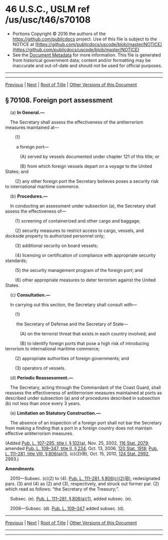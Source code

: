 ---
---

# 46 U.S.C., USLM ref /us/usc/t46/s70108

* Portions Copyright © 2016 the authors of the https://github.com/publicdocs project.
  Use of this file is subject to the NOTICE at [https://github.com/publicdocs/uscode/blob/master/NOTICE](https://github.com/publicdocs/uscode/blob/master/NOTICE)
* See the [Document Metadata](././../../../../../..//README.md) for more information.
  This file is generated from historical government data; content and/or formatting may be inaccurate and out-of-date and should not be used for official purposes.

----------
----------

[Previous](./../../../../../..//us/usc/t46/stVII/ch701/schI/m__us_usc_t46_s70107A.md) | [Next](./../../../../../..//us/usc/t46/stVII/ch701/schI/m__us_usc_t46_s70109.md) | [Root of Title](./../../../../../../) | [Other Versions of this Document](https://publicdocs.github.io/go/links?ns=uslm&ref=%2Fus%2Fusc%2Ft46%2Fs70108)

## § 70108. Foreign port assessment

    (a) __In General.—__ 

    The Secretary shall assess the effectiveness of the antiterrorism measures maintained at—

        (1)

         a foreign port—

            (A) served by vessels documented under chapter 121 of this title; or

            (B) from which foreign vessels depart on a voyage to the United States; and

        (2) any other foreign port the Secretary believes poses a security risk to international maritime commerce.

    (b) __Procedures.—__ 

    In conducting an assessment under subsection (a), the Secretary shall assess the effectiveness of—

        (1) screening of containerized and other cargo and baggage;

        (2) security measures to restrict access to cargo, vessels, and dockside property to authorized personnel only;

        (3) additional security on board vessels;

        (4) licensing or certification of compliance with appropriate security standards;

        (5) the security management program of the foreign port; and

        (6) other appropriate measures to deter terrorism against the United States.

    (c) __Consultation.—__ 

    In carrying out this section, the Secretary shall consult with—

        (1)

         the Secretary of Defense and the Secretary of State—

            (A) on the terrorist threat that exists in each country involved; and

            (B) to identify foreign ports that pose a high risk of introducing terrorism to international maritime commerce;

        (2) appropriate authorities of foreign governments; and

        (3) operators of vessels.

    (d) __Periodic Reassessment.—__ 

    The Secretary, acting through the Commandant of the Coast Guard, shall reassess the effectiveness of antiterrorism measures maintained at ports as described under subsection (a) and of procedures described in subsection (b) not less than once every 3 years.

    (e) __Limitation on Statutory Construction.—__ 

    The absence of an inspection of a foreign port shall not bar the Secretary from making a finding that a port in a foreign country does not maintain effective antiterrorism measures.

(Added [Pub. L. 107–295, title I, § 102(a)][/us/pl/107/295/s102/a], Nov. 25, 2002, [116 Stat. 2079][/us/stat/116/2079]; amended [Pub. L. 109–347, title II, § 234][/us/pl/109/347/s234], Oct. 13, 2006, [120 Stat. 1918][/us/stat/120/1918]; [Pub. L. 111–281, title VIII, § 806(a)(1)][/us/pl/111/281/s806/a/1], (c)(2)(B), Oct. 15, 2010, [124 Stat. 2992][/us/stat/124/2992], 2993.)

 __Amendments__ 

    2010—Subsec. (c)(2) to (4). [Pub. L. 111–281, § 806(c)(2)(B)][/us/pl/111/281/s806/c/2/B], redesignated pars. (3) and (4) as (2) and (3), respectively, and struck out former par. (2) which read as follows: “the Secretary of the Treasury;”.

    Subsec. (e). [Pub. L. 111–281, § 806(a)(1)][/us/pl/111/281/s806/a/1], added subsec. (e).

    2006—Subsec. (d). [Pub. L. 109–347][/us/pl/109/347] added subsec. (d).

----------

[Previous](./../../../../../..//us/usc/t46/stVII/ch701/schI/m__us_usc_t46_s70107A.md) | [Next](./../../../../../..//us/usc/t46/stVII/ch701/schI/m__us_usc_t46_s70109.md) | [Root of Title](./../../../../../../) | [Other Versions of this Document](https://publicdocs.github.io/go/links?ns=uslm&ref=%2Fus%2Fusc%2Ft46%2Fs70108)

----------
----------

[/us/pl/107/295/s102/a]: https://publicdocs.github.io/go/links?ns=uslm&ref=%2Fus%2Fpl%2F107%2F295%2Fs102%2Fa
[/us/stat/116/2079]: https://publicdocs.github.io/go/links?ns=uslm&ref=%2Fus%2Fstat%2F116%2F2079
[/us/pl/109/347/s234]: https://publicdocs.github.io/go/links?ns=uslm&ref=%2Fus%2Fpl%2F109%2F347%2Fs234
[/us/stat/120/1918]: https://publicdocs.github.io/go/links?ns=uslm&ref=%2Fus%2Fstat%2F120%2F1918
[/us/pl/111/281/s806/a/1]: https://publicdocs.github.io/go/links?ns=uslm&ref=%2Fus%2Fpl%2F111%2F281%2Fs806%2Fa%2F1
[/us/stat/124/2992]: https://publicdocs.github.io/go/links?ns=uslm&ref=%2Fus%2Fstat%2F124%2F2992
[/us/pl/111/281/s806/c/2/B]: https://publicdocs.github.io/go/links?ns=uslm&ref=%2Fus%2Fpl%2F111%2F281%2Fs806%2Fc%2F2%2FB
[/us/pl/111/281/s806/a/1]: https://publicdocs.github.io/go/links?ns=uslm&ref=%2Fus%2Fpl%2F111%2F281%2Fs806%2Fa%2F1
[/us/pl/109/347]: https://publicdocs.github.io/go/links?ns=uslm&ref=%2Fus%2Fpl%2F109%2F347


